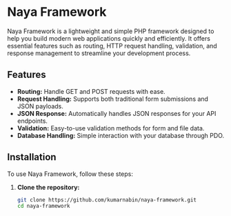 # Naya Framework

Naya Framework is a lightweight and simple PHP framework designed to help you build modern web applications quickly and efficiently. It offers essential features such as routing, HTTP request handling, validation, and response management to streamline your development process.

## Features

- **Routing:** Handle GET and POST requests with ease.
- **Request Handling:** Supports both traditional form submissions and JSON payloads.
- **JSON Response:** Automatically handles JSON responses for your API endpoints.
- **Validation:** Easy-to-use validation methods for form and file data.
- **Database Handling:** Simple interaction with your database through PDO.

## Installation

To use Naya Framework, follow these steps:

1. **Clone the repository:**

   ```bash
   git clone https://github.com/kumarnabin/naya-framework.git
   cd naya-framework
